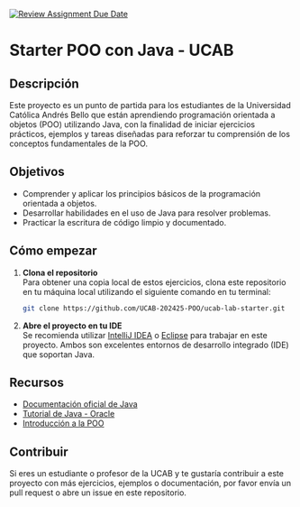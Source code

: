 [![Review Assignment Due Date](https://classroom.github.com/assets/deadline-readme-button-22041afd0340ce965d47ae6ef1cefeee28c7c493a6346c4f15d667ab976d596c.svg)](https://classroom.github.com/a/vzXpSZ5d)
# Starter POO con Java - UCAB

## Descripción

Este proyecto es un punto de partida para los estudiantes de la Universidad Católica Andrés Bello que están aprendiendo programación orientada a objetos (POO) utilizando Java, con la finalidad de iniciar ejercicios prácticos, ejemplos y tareas diseñadas para reforzar tu comprensión de los conceptos fundamentales de la POO.

## Objetivos

- Comprender y aplicar los principios básicos de la programación orientada a objetos.
- Desarrollar habilidades en el uso de Java para resolver problemas.
- Practicar la escritura de código limpio y documentado.

## Cómo empezar

1. **Clona el repositorio**  
   Para obtener una copia local de estos ejercicios, clona este repositorio en tu máquina local utilizando el siguiente comando en tu terminal:
   ```bash
   git clone https://github.com/UCAB-202425-POO/ucab-lab-starter.git
   ```
2. **Abre el proyecto en tu IDE**  
   Se recomienda utilizar [IntelliJ IDEA](https://www.jetbrains.com/idea/download/) o [Eclipse](https://www.eclipse.org/downloads/) para trabajar en este proyecto. Ambos son excelentes entornos de desarrollo integrado (IDE) que soportan Java.

## Recursos

- [Documentación oficial de Java](https://docs.oracle.com/javase/8/docs/api/)
- [Tutorial de Java - Oracle](https://docs.oracle.com/javase/tutorial/)
- [Introducción a la POO](https://www3.ntu.edu.sg/home/ehchua/programming/java/J3a_OOPBasics.html)

## Contribuir

Si eres un estudiante o profesor de la UCAB y te gustaría contribuir a este proyecto con más ejercicios, ejemplos o documentación, por favor envía un pull request o abre un issue en este repositorio.
